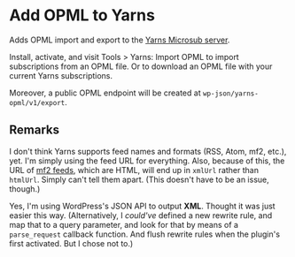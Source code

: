 # Add OPML to Yarns
Adds OPML import and export to the [Yarns Microsub server](https://wordpress.org/plugins/yarns-microsub-server/).

Install, activate, and visit Tools > Yarns: Import OPML to import subscriptions from an OPML file. Or to download an OPML file with your current Yarns subscriptions.

Moreover, a public OPML endpoint will be created at `wp-json/yarns-opml/v1/export`.

## Remarks
I don't think Yarns supports feed names and formats (RSS, Atom, mf2, etc.), yet. I'm simply using the feed URL for everything. Also, because of this, the URL of [mf2 feeds](https://indieweb.org/h-feed), which are HTML, will end up in `xmlUrl` rather than `htmlUrl`. Simply can't tell them apart. (This doesn't have to be an issue, though.)

Yes, I'm using WordPress's JSON API to output **XML**. Thought it was just easier this way. (Alternatively, I _could've_ defined a new rewrite rule, and map that to a query parameter, and look for that by means of a `parse_request` callback function. And flush rewrite rules when the plugin's first activated. But I chose not to.)
